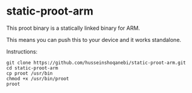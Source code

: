 # static-proot-arm
This proot binary is a statically linked binary for ARM.

This means you can push this to your device and it works standalone.

Instructions:
```
git clone https://github.com/husseinshoqanebi/static-proot-arm.git
cd static-proot-arm
cp proot /usr/bin
chmod +x /usr/bin/proot
proot
```
